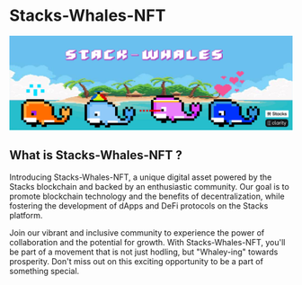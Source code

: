 # Stacks-Whales-NFT
<img src="/LOGO/image_nft_git.png"></img>

## What is Stacks-Whales-NFT ?

Introducing Stacks-Whales-NFT, a unique digital asset powered by the Stacks blockchain and backed by an enthusiastic community. Our goal is to promote blockchain technology and the benefits of decentralization, while fostering the development of dApps and DeFi protocols on the Stacks platform.

Join our vibrant and inclusive community to experience the power of collaboration and the potential for growth. With Stacks-Whales-NFT, you'll be part of a movement that is not just hodling, but "Whaley-ing" towards prosperity. Don't miss out on this exciting opportunity to be a part of something special.
